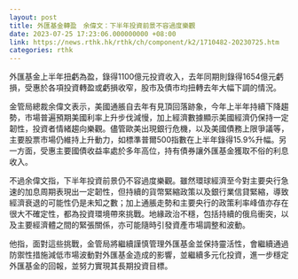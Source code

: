 ```yaml
---
layout: post
title: 外匯基金轉盈　余偉文：下半年投資前景不容過度樂觀
date: 2023-07-25 17:23:06.000000000 +08:00
link: https://news.rthk.hk/rthk/ch/component/k2/1710482-20230725.htm
categories: rthk
---
```


外匯基金上半年扭虧為盈，錄得1100億元投資收入，去年同期則錄得1654億元虧損，受惠於各項投資轉盈或虧損收窄，股市及債市均扭轉去年大幅下調的情況。

金管局總裁余偉文表示，美國通脹自去年有見頂回落跡象，今年上半年持續下降趨勢，市場普遍預期美國利率上升步伐減慢，加上經濟數據顯示美國經濟仍保持一定韌性，投資者情緒趨向樂觀。儘管歐美出現銀行危機，以及美國債務上限爭議等，主要股票市場仍維持上升動力，如標準普爾500指數在上半年錄得15.9%升幅。另一方面，受惠主要國債收益率處於多年高位，持有債券讓外匯基金獲取不俗的利息收入。

不過余偉文指，下半年投資前景仍不容過度樂觀。雖然環球經濟至今對主要央行急速的加息周期表現出一定韌性，但持續的貨幣緊縮政策以及銀行業信貸緊縮，導致經濟衰退的可能性仍是未知之數；加上通脹走勢和主要央行的政策利率峰值亦存在很大不確定性，都為投資環境帶來挑戰。地緣政治不穩，包括持續的俄烏衝突，以及主要經濟體之間的緊張關係，亦可能隨時引發資產市場調整和波動。

他指，面對這些挑戰，金管局將繼續謹慎管理外匯基金並保持靈活性，會繼續通過防禦性措施減低市場波動對外匯基金造成的影響，並繼續多元化投資，進一步穩定外匯基金的回報，並努力實現其長期投資目標。
